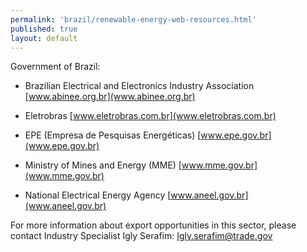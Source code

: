 ```yaml
--- 
permalink: 'brazil/renewable-energy-web-resources.html' 
published: true 
layout: default
---
```

Government of Brazil:

* Brazilian Electrical and Electronics Industry Association 
[www.abinee.org.br](www.abinee.org.br)

* Eletrobras 
[www.eletrobras.com.br](www.eletrobras.com.br)

* EPE (Empresa de Pesquisas Energéticas) 
[www.epe.gov.br](www.epe.gov.br)

* Ministry of Mines and Energy (MME) 
[www.mme.gov.br](www.mme.gov.br)

* National Electrical Energy Agency 
[www.aneel.gov.br](www.aneel.gov.br)

For more information about export opportunities in this sector, please contact Industry Specialist Igly Serafim: [Igly.serafim@trade.gov](mailto:Igly.serafim@trade.gov)
